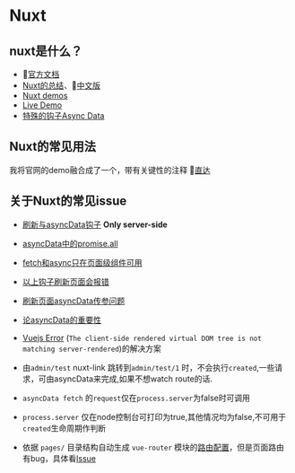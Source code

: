 # Nuxt
## nuxt是什么？
- 🐬[官方文档](https://nuxtjs.org/)
- [Nuxt的总结](https://www.sitepoint.com/nuxt-js-universal-vue-js/)、🚀[中文版](https://w3ctech.com/topic/2067) 
- [Nuxt demos](https://github.com/nuxt/nuxt.js/tree/dev/examples)
- [Live Demo](https://nuxtjs.org/examples)
- [特殊的钩子Async Data](https://zendev.com/2018/06/07/async-data-options-in-vue-nuxt.html)

## Nuxt的常见用法
我将官网的demo融合成了一个，带有关键性的注释
🚀[直达](https://github.com/webkws/nuxt-examples)

## 关于Nuxt的常见issue <Badge text="0.10.1+" type="stable"/>
- [刷新与asyncData钩子](https://nuxtjs.org/api#the-asyncdata-method) **Only server-side**
- [asyncData中的promise.all](https://github.com/nuxt/nuxt.js/issues/978)
- [fetch和async只在页面级组件可用](https://github.com/nuxt/nuxt.js/issues/1133)
- [以上钩子刷新页面会报错](https://github.com/nuxt/nuxt.js/issues/2492#issuecomment-374859362)
- [刷新页面asyncData传参问题](https://stackoverflow.com/questions/46127680/in-nuxt-js-vue-js-no-parameters-are-passed-in-refresh-f5)
- [论asyncData的重要性](https://stackoverflow.com/questions/48005548/what-is-different-between-asyncdata-and-methods-in-nuxt-js)
- [Vuejs Error](https://stackoverflow.com/questions/47862591/vuejs-error-the-client-side-rendered-virtual-dom-tree-is-not-matching-server-re?rq=1) (`The client-side rendered virtual DOM tree is not matching server-rendered`)的解决方案


- 由`admin/test` nuxt-link 跳转到`admin/test/1` 时，不会执行`created`,一些请求，可由asyncData来完成,如果不想watch route的话.
- `asyncData fetch` 的`request`仅在`process.server`为false时可调用
- `process.server` 仅在node控制台可打印为true,其他情况均为false,不可用于`created`生命周期作判断
- 依据 `pages/` 目录结构自动生成 `vue-router` 模块的[路由配置](https://zh.nuxtjs.org/guide/routing)，但是页面路由有bug，具体看[Issue](https://github.com/nuxt/nuxt.js/issues)
    